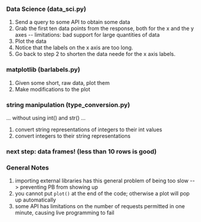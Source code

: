 ### Data Science (data_sci.py)
1. Send a query to some API to obtain some data
2. Grab the first ten data points from the response, both for the x and the y axes
-- limitations: bad support for large quantities of data
3. Plot the data
4. Notice that the labels on the x axis are too long. 
5. Go back to step 2 to shorten the data neede for the x axis labels.


### matplotlib (barlabels.py)
1. Given some short, raw data, plot them
2. Make modifications to the plot

### string manipulation (type_conversion.py)
... without using int() and str() ...
1. convert string representations of integers to their int values
2. convert integers to their string representations


### next step: data frames! (less than 10 rows is good)


### General Notes
1. importing external libraries has this general problem of being too slow --> preventing PB from showing up
2. you cannot put `plot()` at the end of the code; otherwise a plot will pop up automatically
3. some API has limitations on the number of requests permitted in one minute, causing live programming to fail
